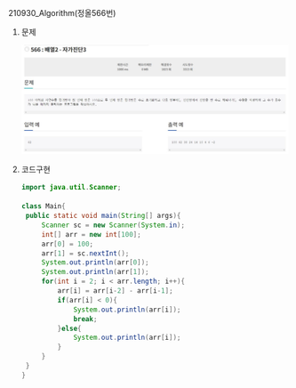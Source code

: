 210930_Algorithm(정올566번)

1. 문제

   ![210930_algorithm](210930_algorithm.assets/210930_algorithm.JPG)

2. 코드구현

   ```java
   import java.util.Scanner;
   
   class Main{
   	public static void main(String[] args){
   		Scanner sc = new Scanner(System.in);
   		int[] arr = new int[100];
   		arr[0] = 100;
   		arr[1] = sc.nextInt();
   		System.out.println(arr[0]);
   		System.out.println(arr[1]);
   		for(int i = 2; i < arr.length; i++){
   			arr[i] = arr[i-2] - arr[i-1];
   			if(arr[i] < 0){
   				System.out.println(arr[i]);
   				break;
   			}else{
   				System.out.println(arr[i]);
   			}
   		}
   	}
   }
   ```

   